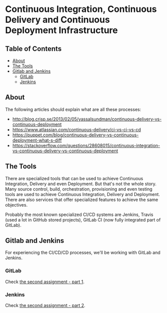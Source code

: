 # Continuous Integration, Continuous Delivery and Continuous Deployment Infrastructure

## Table of Contents
* [About](#about)
* [The Tools](#the-tools)
* [Gitlab and Jenkins](#gitlab-and-jenkins)
    * [GitLab](#gitlab)
    * [Jenkins](#jenkins)

## About
The following articles should explain what are all these processes:

- http://blog.crisp.se/2013/02/05/yassalsundman/continuous-delivery-vs-continuous-deployment
- https://www.atlassian.com/continuous-delivery/ci-vs-ci-vs-cd
- https://puppet.com/blog/continuous-delivery-vs-continuous-deployment-what-s-diff
- https://stackoverflow.com/questions/28608015/continuous-integration-vs-continuous-delivery-vs-continuous-deployment

## The Tools
There are specialized tools that can be used to achieve Continuous Integration, Delivery and even Deployment. But that's not the whole story. Many source control, build, orchestration, provisioning and even testing tools are used to achieve Continuous Integration, Delivery and Deployment. There are also services that offer specialized features to achieve the same objectives.

Probably the most known specialized CI/CD systems are Jenkins, Travis (used a lot in GitHub stored projects), GitLab CI (now fully integrated part of GitLab).

## Gitlab and Jenkins
For experiencing the CI/CD/CD processes, we'll be working with GitLab and Jenkins.

### GitLab
Check [the second assignment - part 1](../assingements/02_Assignment_Part_1-Continuous-Integration-and-Continuous-Delivery-GitLab.md).

### Jenkins
Check [the second assignment - part 2](../assingements/02_Assignment_Part_2-Continuous-Deployment-GitLab-Jenkins.md).
